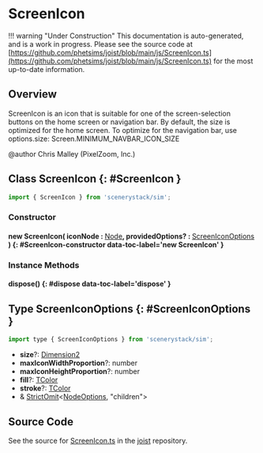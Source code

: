 # ScreenIcon

!!! warning "Under Construction"
    This documentation is auto-generated, and is a work in progress. Please see the source code at
    [https://github.com/phetsims/joist/blob/main/js/ScreenIcon.ts](https://github.com/phetsims/joist/blob/main/js/ScreenIcon.ts) for the most up-to-date information.

## Overview

ScreenIcon is an icon that is suitable for one of the screen-selection buttons on the home screen or navigation bar.
By default, the size is optimized for the home screen.
To optimize for the navigation bar, use options.size: Screen.MINIMUM_NAVBAR_ICON_SIZE

@author Chris Malley (PixelZoom, Inc.)

## Class ScreenIcon {: #ScreenIcon }


```js
import { ScreenIcon } from 'scenerystack/sim';
```
### Constructor

#### new ScreenIcon( iconNode : <span style="font-weight: 400;">[Node](../scenery/Node.md)</span>, providedOptions? : <span style="font-weight: 400;">[ScreenIconOptions](../sim/ScreenIcon.md#ScreenIconOptions)</span> ) {: #ScreenIcon-constructor data-toc-label='new ScreenIcon' }

### Instance Methods

#### dispose() {: #dispose data-toc-label='dispose' }



## Type ScreenIconOptions {: #ScreenIconOptions }


```js
import type { ScreenIconOptions } from 'scenerystack/sim';
```


- **size**?: [Dimension2](../dot/Dimension2.md)
- **maxIconWidthProportion**?: <span style="color: hsla(calc(var(--md-hue) + 180deg),80%,40%,1);">number</span>
- **maxIconHeightProportion**?: <span style="color: hsla(calc(var(--md-hue) + 180deg),80%,40%,1);">number</span>
- **fill**?: [TColor](../scenery/TColor.md)
- **stroke**?: [TColor](../scenery/TColor.md)
- &amp; [StrictOmit](../phet-core/StrictOmit.md)&lt;[NodeOptions](../scenery/Node.md#NodeOptions), "children"&gt;




## Source Code

See the source for [ScreenIcon.ts](https://github.com/phetsims/joist/blob/main/js/ScreenIcon.ts) in the [joist](https://github.com/phetsims/joist) repository.
